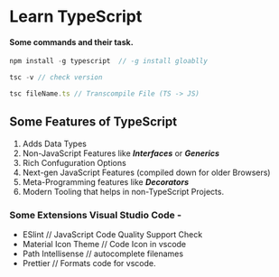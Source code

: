# Learn TypeScript

#### Some commands and their task.

```js
npm install -g typescript  // -g install gloablly

tsc -v // check version

tsc fileName.ts // Transcompile File (TS -> JS)
```
## Some Features of TypeScript

1. Adds Data Types
2. Non-JavaScript Features like __*Interfaces*__ or __*Generics*__
3. Rich Confuguration Options
4. Next-gen JavaScript Features (compiled down for older Browsers)
5. Meta-Programming features like __*Decorators*__
6. Modern Tooling that helps in non-TypeScript Projects.

### Some Extensions Visual Studio Code -
- ESlint                // JavaScript Code Quality Support Check
- Material Icon Theme   // Code Icon in vscode
- Path Intellisense     // autocomplete filenames
- Prettier              // Formats code for vscode.

